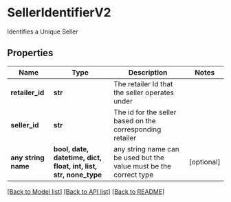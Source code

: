 # SellerIdentifierV2

Identifies a Unique Seller

## Properties
Name | Type | Description | Notes
------------ | ------------- | ------------- | -------------
**retailer_id** | **str** | The retailer Id that the seller operates under | 
**seller_id** | **str** | The id for the seller based on the corresponding retailer | 
**any string name** | **bool, date, datetime, dict, float, int, list, str, none_type** | any string name can be used but the value must be the correct type | [optional]

[[Back to Model list]](../README.md#documentation-for-models) [[Back to API list]](../README.md#documentation-for-api-endpoints) [[Back to README]](../README.md)



